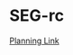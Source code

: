 # SEG-rc
[Planning Link](https://docs.google.com/document/d/1Y_IePYS5vQwg-YeyEPLiGtHNozf00u7OXk0s_W2eIB0/edit?usp=sharing)